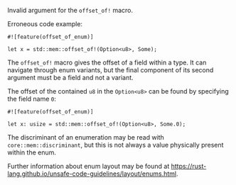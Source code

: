 Invalid argument for the `offset_of!` macro.

Erroneous code example:

```compile_fail,E0795
#![feature(offset_of_enum)]

let x = std::mem::offset_of!(Option<u8>, Some);
```

The `offset_of!` macro gives the offset of a field within a type. It can
navigate through enum variants, but the final component of its second argument
must be a field and not a variant.

The offset of the contained `u8` in the `Option<u8>` can be found by specifying
the field name `0`:

```
#![feature(offset_of_enum)]

let x: usize = std::mem::offset_of!(Option<u8>, Some.0);
```

The discriminant of an enumeration may be read with `core::mem::discriminant`,
but this is not always a value physically present within the enum.

Further information about enum layout may be found at
https://rust-lang.github.io/unsafe-code-guidelines/layout/enums.html.
